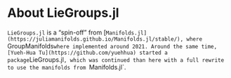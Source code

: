 # About LieGroups.jl

`LieGroups.jl` is a “spin-off” from [`Manifolds.jl](https://juliamanifolds.github.io/Manifolds.jl/stable/), where `GroupManifolds` where implemented around 2021.
Around the same time, [Yueh-Hua Tu](https://github.com/yuehhua) started a package `LieGroups.jl`, which was continued than here with a full rewrite to use the manifolds from `Manifolds.jl`.
